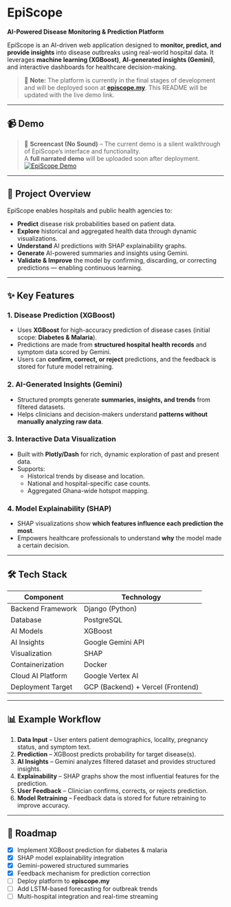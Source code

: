 # **EpiScope**  
**AI-Powered Disease Monitoring & Prediction Platform**  

EpiScope is an AI-driven web application designed to **monitor, predict, and provide insights** into disease outbreaks using real-world hospital data. It leverages **machine learning (XGBoost)**, **AI-generated insights (Gemini)**, and interactive dashboards for healthcare decision-making.  

> 🚧 **Note:** The platform is currently in the final stages of development and will be deployed soon at **[episcope.my](https://episcope.my)**. This README will be updated with the live demo link.  

---

## **📹 Demo**  

> 🎥 **Screencast (No Sound)** – The current demo is a silent walkthrough of EpiScope’s interface and functionality.  
A **full narrated demo** will be uploaded soon after deployment.  
[![EpiScope Demo](https://img.youtube.com/vi/KRDk5LWtfSo/0.jpg)](https://youtu.be/KRDk5LWtfSo)

---

## **🎯 Project Overview**  
EpiScope enables hospitals and public health agencies to:  
- **Predict** disease risk probabilities based on patient data.  
- **Explore** historical and aggregated health data through dynamic visualizations.  
- **Understand** AI predictions with SHAP explainability graphs.  
- **Generate** AI-powered summaries and insights using Gemini.  
- **Validate & Improve** the model by confirming, discarding, or correcting predictions — enabling continuous learning.  

---

## **✨ Key Features**  

### **1. Disease Prediction (XGBoost)**  
- Uses **XGBoost** for high-accuracy prediction of disease cases (initial scope: **Diabetes & Malaria**).  
- Predictions are made from **structured hospital health records** and symptom data scored by Gemini.  
- Users can **confirm, correct, or reject** predictions, and the feedback is stored for future model retraining.  

### **2. AI-Generated Insights (Gemini)**  
- Structured prompts generate **summaries, insights, and trends** from filtered datasets.  
- Helps clinicians and decision-makers understand **patterns without manually analyzing raw data**.  

### **3. Interactive Data Visualization**  
- Built with **Plotly/Dash** for rich, dynamic exploration of past and present data.  
- Supports:  
  - Historical trends by disease and location.  
  - National and hospital-specific case counts.  
  - Aggregated Ghana-wide hotspot mapping.  

### **4. Model Explainability (SHAP)**  
- SHAP visualizations show **which features influence each prediction the most**.  
- Empowers healthcare professionals to understand **why** the model made a certain decision.  

---

## **🛠️ Tech Stack**  

| **Component**        | **Technology** |
|----------------------|----------------|
| Backend Framework    | Django (Python) |
| Database             | PostgreSQL |
| AI Models            | XGBoost |
| AI Insights          | Google Gemini API |
| Visualization        | SHAP|
| Containerization     | Docker |
| Cloud AI Platform    | Google Vertex AI |
| Deployment Target    | GCP (Backend) + Vercel (Frontend) |

---

## **📊 Example Workflow**  

1. **Data Input** – User enters patient demographics, locality, pregnancy status, and symptom text.  
2. **Prediction** – XGBoost predicts probability for target disease(s).  
3. **AI Insights** – Gemini analyzes filtered dataset and provides structured insights.  
4. **Explainability** – SHAP graphs show the most influential features for the prediction.  
5. **User Feedback** – Clinician confirms, corrects, or rejects prediction.  
6. **Model Retraining** – Feedback data is stored for future retraining to improve accuracy.  

---

## **🚀 Roadmap**  

- [x] Implement XGBoost prediction for diabetes & malaria  
- [x] SHAP model explainability integration  
- [x] Gemini-powered structured summaries  
- [x] Feedback mechanism for prediction correction  
- [ ] Deploy platform to **episcope.my**  
- [ ] Add LSTM-based forecasting for outbreak trends  
- [ ] Multi-hospital integration and real-time streaming  
